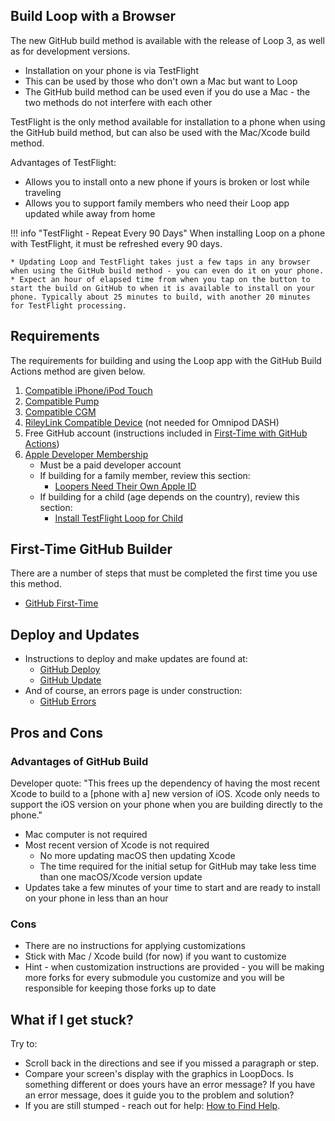 ## Build Loop with a Browser

The new GitHub build method is available with the release of Loop 3, as well as for development versions.

* Installation on your phone is via TestFlight
* This can be used by those who don't own a Mac but want to Loop
* The GitHub build method can be used even if you do use a Mac - the two methods do not interfere with each other

TestFlight is the only method available for installation to a phone when using the GitHub build method, but can also be used with the Mac/Xcode build method.

Advantages of TestFlight:

* Allows you to install onto a new phone if yours is broken or lost while traveling
* Allows you to support family members who need their Loop app updated while away from home

!!! info "TestFlight - Repeat Every 90 Days"
    When installing Loop on a phone with TestFlight, it must be refreshed every 90 days.

    * Updating Loop and TestFlight takes just a few taps in any browser when using the GitHub build method - you can even do it on your phone.
    * Expect an hour of elapsed time from when you tap on the button to start the build on GitHub to when it is available to install on your phone. Typically about 25 minutes to build, with another 20 minutes for TestFlight processing.

## Requirements

The requirements for building and using the Loop app with the GitHub Build Actions method are given below.

1. [Compatible iPhone/iPod Touch](../build/step2.md)
1. [Compatible Pump](../build/step3.md)
1. [Compatible CGM](../build/step4.md)
1. [RileyLink Compatible Device](../build/step5.md) (not needed for Omnipod DASH)
1. Free GitHub account (instructions included in [First-Time with GitHub Actions](../gh-actions/gh-first-time.md))
1. [Apple Developer Membership](../build/step6.md)
    * Must be a paid developer account
    * If building for a family member, review this section:
        * [Loopers Need Their Own Apple ID](../build/step6.md#loopers-need-their-own-apple-id)
    * If building for a child (age depends on the country), review this section:
        * [Install TestFlight Loop for Child](../gh-actions/gh-deploy.md#install-testflight-loop-for-child)

## First-Time GitHub Builder

There are a number of steps that must be completed the first time you use this method.

* [GitHub First-Time](../gh-actions/gh-first-time.md)

## Deploy and Updates

* Instructions to deploy and make updates are found at:
    * [GitHub Deploy](../gh-actions/gh-deploy.md)
    * [GitHub Update](../gh-actions/gh-update.md)
* And of course, an errors page is under construction:
    * [GitHub Errors](../gh-actions/gh-errors.md)

## Pros and Cons

### Advantages of GitHub Build

Developer quote: "This frees up the dependency of having the most recent Xcode to build to a [phone with a] new version of iOS. Xcode only needs to support the iOS version on your phone when you are building directly to the phone."

* Mac computer is not required
* Most recent version of Xcode is not required
    * No more updating macOS then updating Xcode
    * The time required for the initial setup for GitHub may take less time than one macOS/Xcode version update
* Updates take a few minutes of your time to start and are ready to install on your phone in less than an hour

### Cons

* There are no instructions for applying customizations
* Stick with Mac / Xcode build (for now) if you want to customize
* Hint - when customization instructions are provided - you will be making more forks for every submodule you customize and you will be responsible for keeping those forks up to date

## What if I get stuck?

Try to:

* Scroll back in the directions and see if you missed a paragraph or step.
* Compare your screen's display with the graphics in LoopDocs. Is something different or does yours have an error message? If you have an error message, does it guide you to the problem and solution?
* If you are still stumped - reach out for help: [How to Find Help](../intro/loopdocs-how-to.md#how-to-find-help).


